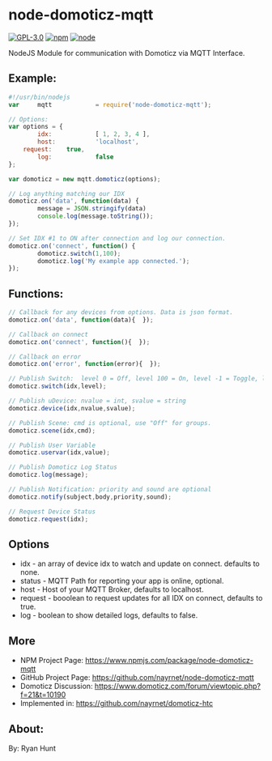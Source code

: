 # node-domoticz-mqtt

[![GPL-3.0](https://img.shields.io/badge/license-GPL-blue.svg)]()
[![npm](https://img.shields.io/npm/v/npm.svg)]()
[![node](https://img.shields.io/node/v/gh-badges.svg)]()

NodeJS Module for communication with Domoticz via MQTT Interface.

## Example:
```javascript
#!/usr/bin/nodejs
var     mqtt            = require('node-domoticz-mqtt');

// Options:
var options = {
        idx:            [ 1, 2, 3, 4 ],
        host:           'localhost',
	request:	true,
        log:            false
};

var domoticz = new mqtt.domoticz(options);

// Log anything matching our IDX
domoticz.on('data', function(data) {
        message = JSON.stringify(data)
        console.log(message.toString());
});

// Set IDX #1 to ON after connection and log our connection.
domoticz.on('connect', function() {
        domoticz.switch(1,100);
        domoticz.log('My example app connected.');
});
```

## Functions:
```javascript
// Callback for any devices from options. Data is json format.
domoticz.on('data', function(data){  });

// Callback on connect
domoticz.on('connect', function(){  });

// Callback on error
domoticz.on('error', function(error){  });

// Publish Switch:  level 0 = Off, level 100 = On, level -1 = Toggle, level 1-99 = Set Level
domoticz.switch(idx,level);

// Publish uDevice: nvalue = int, svalue = string
domoticz.device(idx,nvalue,svalue);

// Publish Scene: cmd is optional, use "Off" for groups.
domoticz.scene(idx,cmd);

// Publish User Variable
domoticz.uservar(idx,value);

// Publish Domoticz Log Status
domoticz.log(message);

// Publish Notification: priority and sound are optional
domoticz.notify(subject,body,priority,sound);

// Request Device Status
domoticz.request(idx);
```

## Options
* idx - an array of device idx to watch and update on connect. defaults to none.
* status - MQTT Path for reporting your app is online, optional.
* host - Host of your MQTT Broker, defaults to localhost.
* request - booolean to request updates for all IDX on connect, defaults to true.
* log - boolean to show detailed logs, defaults to false.

## More
* NPM Project Page: https://www.npmjs.com/package/node-domoticz-mqtt
* GitHub Project Page: https://github.com/nayrnet/node-domoticz-mqtt
* Domoticz Discussion: https://www.domoticz.com/forum/viewtopic.php?f=21&t=10190
* Implemented in: https://github.com/nayrnet/domoticz-htc

## About:
By: Ryan Hunt
